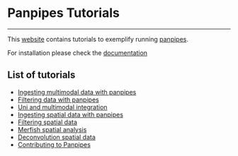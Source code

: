 # Panpipes Tutorials
---------------------

This [website](https://panpipes-tutorials.readthedocs.io/en/latest/) contains tutorials to exemplify running [panpipes](https://panpipes-pipelines.readthedocs.io/en/latest/).

For installation please check the [documentation](https://github.com/DendrouLab/panpipes/blob/main/docs/install.md)


## List of tutorials

- [Ingesting multimodal data with panpipes](https://github.com/DendrouLab/panpipes_reproducibility/blob/main/docs/ingesting_data/Ingesting_data_with_panpipes.md) 
- [Filtering data with panpipes](https://github.com/DendrouLab/panpipes_reproducibility/tree/main/docs/filtering_data/filtering_data_with_panpipes.md)
- [Uni and multimodal integration](https://github.com/DendrouLab/panpipes_reproducibility/tree/main/docs/uni_multi_integration/Integrating_data_with_panpipes.md)
- [Ingesting spatial data with panpipes](https://github.com/DendrouLab/panpipes_reproducibility/blob/main/docs/ingesting_spatial_data/Ingesting_spatialdata_with_panpipes.md) 
- [Filtering spatial data](https://github.com/DendrouLab/panpipes_reproducibility/blob/main/docs/filtering_spatial_data/filtering_spatial_data_with_panpipes.md)
- [Merfish spatial analysis](https://github.com/DendrouLab/panpipes_reproducibility/blob/main/docs/ingesting_processing_merfish_data/merfish_analysis_with_panpipes.md)
- [Deconvolution spatial data](https://github.com/DendrouLab/panpipes_reproducibility/blob/main/docs/deconvolution/deconvoluting_spatial_data_with_panpipes.md)
- [Contributing to Panpipes](https://github.com/DendrouLab/panpipes_reproducibility/blob/main/docs/contributing.md) 




